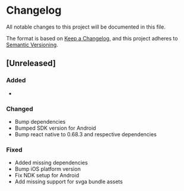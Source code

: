 # Changelog

All notable changes to this project will be documented in this file.

The format is based on [Keep a Changelog](https://keepachangelog.com/en/1.0.0/),
and this project adheres to [Semantic Versioning](https://semver.org/spec/v2.0.0.html).

## [Unreleased]

### Added

*

### Changed

* Bump dependencies
* Bumped SDK version for Android
* Bump react native to 0.68.3 and respective dependencies

### Fixed

* Added missing dependencies
* Bump iOS platform version
* Fix NDK setup for Android
* Add missing support for svga bundle assets
